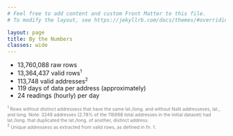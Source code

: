 ```yaml
---
# Feel free to add content and custom Front Matter to this file.
# To modify the layout, see https://jekyllrb.com/docs/themes/#overriding-theme-defaults

layout: page
title: By the Numbers
classes: wide
---
```


- 13,760,088 raw rows
- 13,364,437 valid rows<sup style="font-size:75%">1</sup>
- 113,748 valid addresses<sup style="font-size:75%">2</sup>
- 119 days of data per address (approximately)
- 24 readings (hourly) per day

<div style="color:gray; font-size:75%">
<sup>1</sup> Rows without distinct addressess that have the same lat./long. and without NaN addresseses, lat., and long.
Note: 3249 addresses (2.78% of the 116998 total addresses in the initial dataset) had lat./long. that duplicated the
lat./long. of another, distinct address.
<br />
<sup>2</sup> Unique addressess as extracted from valid rows, as defined in fn. 1.

</div>